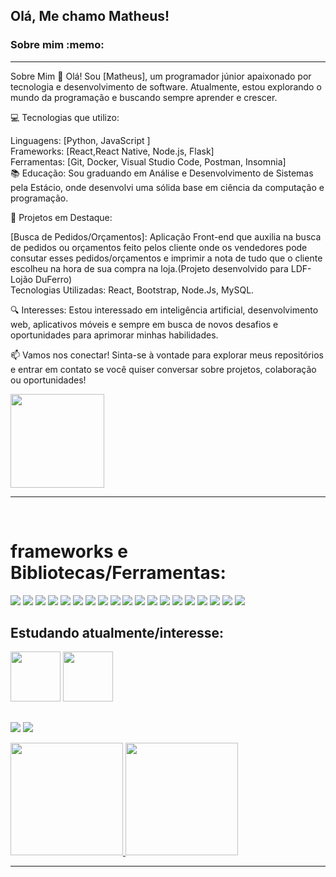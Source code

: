 <h2>Olá, Me chamo Matheus! </h2>

<h3>Sobre mim :memo:</h3> <hr>
Sobre Mim
👋 Olá! Sou [Matheus], um programador júnior apaixonado por tecnologia e desenvolvimento de software. Atualmente, estou explorando o mundo da programação e buscando sempre aprender e crescer.<br>


💻 Tecnologias que utilizo:

Linguagens: [Python, JavaScript ] <br>
Frameworks: [React,React Native, Node.js, Flask] <br>
Ferramentas: [Git, Docker, Visual Studio Code, Postman, Insomnia] <br>
📚 Educação: Sou graduando em Análise e Desenvolvimento de Sistemas pela Estácio, onde desenvolvi uma sólida base em ciência da computação e programação.

🌟 Projetos em Destaque:

[Busca de Pedidos/Orçamentos]: Aplicação Front-end que auxilia na busca de pedidos ou orçamentos feito pelos cliente onde os vendedores pode consutar esses pedidos/orçamentos e imprimir a nota de tudo que o cliente escolheu na hora de sua compra na loja.(Projeto desenvolvido para LDF- Lojão DuFerro) <br>
Tecnologias Utilizadas: React, Bootstrap, Node.Js, MySQL.

🔍 Interesses: Estou interessado em inteligência artificial, desenvolvimento web, aplicativos móveis e sempre em busca de novos desafios e oportunidades para aprimorar minhas habilidades.

📫 Vamos nos conectar! Sinta-se à vontade para explorar meus repositórios e entrar em contato se você quiser conversar sobre projetos, colaboração ou oportunidades!
 
<img display: block heigth="150" width="150" src="https://media.giphy.com/media/3oriNLx3dUqFgVi86I/giphy.gif">
<hr>

<div style="display: inline_block"><br>
 <h1>frameworks e Bibliotecas/Ferramentas:</h1>
  <img src="https://img.shields.io/badge/Linux-FCC624?style=for-the-badge&logo=linux&logoColor=black" />
  <img src="https://img.shields.io/badge/git-%23121011.svg?style=for-the-badge&logo=git&logoColor=red"/>
  <img src="https://img.shields.io/badge/github-%23121011.svg?style=for-the-badge&logo=github&logoColor=white"/>
  <img src="https://img.shields.io/badge/javascript-%23323330.svg?style=for-the-badge&logo=javascript&logoColor=%23F7DF1E">
  <img src="https://img.shields.io/badge/css3-%231572B6.svg?style=for-the-badge&logo=css3&logoColor=white">
  <img src="https://img.shields.io/badge/html5-%23E34F26.svg?style=for-the-badge&logo=html5&logoColor=white">
 <img src="https://img.shields.io/badge/react-%2320232a.svg?style=for-the-badge&logo=react&logoColor=%2361DAFB" />
 <img src="https://img.shields.io/badge/redux-%23593d88.svg?style=for-the-badge&logo=redux&logoColor=white" />
 <img src="https://img.shields.io/badge/tailwindcss-%2338B2AC.svg?style=for-the-badge&logo=tailwind-css&logoColor=white" />
 <img src="https://img.shields.io/badge/-jest-%23C21325?style=for-the-badge&logo=jest&logoColor=white" />
 <img src="https://img.shields.io/badge/express-%23121011.svg?style=for-the-badge&logo=express&logoColor=green" />     
 <img src="https://img.shields.io/badge/docker-%230db7ed.svg?style=for-the-badge&logo=docker&logoColor=white" />
 <img src="https://img.shields.io/badge/mysql-%2300f.svg?style=for-the-badge&logo=mysql&logoColor=white" />
 <img src="https://img.shields.io/badge/node.js-6DA55F?style=for-the-badge&logo=node.js&logoColor=white" />
 <img src="https://img.shields.io/badge/typescript-%23007ACC.svg?style=for-the-badge&logo=typescript&logoColor=white" />
 <img src="https://img.shields.io/badge/Sequelize-52B0E7?style=for-the-badge&logo=Sequelize&logoColor=white" />
 <img src="https://img.shields.io/badge/ESLint-4B3263?style=for-the-badge&logo=eslint&logoColor=white" />
 <img src="https://img.shields.io/badge/mocha-%23121011.svg?style=for-the-badge&logo=mocha&logoColor=grown" />
 <img src="https://img.shields.io/badge/postman-%23121011.svg?style=for-the-badge&logo=postman&logoColor=orange" />
 </div>
<div>
 <h2>Estudando atualmente/interesse:</h2>
 
 <img  heigth="80" width="80" src="https://cdn.jsdelivr.net/gh/devicons/devicon@latest/icons/python/python-original-wordmark.svg" />

 <img style="color: white;" heigth="80" width="80" src="https://cdn.jsdelivr.net/gh/devicons/devicon@latest/icons/flask/flask-original.svg" />
          
          
          
          
          
</div>
 
 ##
  
<div>

<a href = "mailto:matheus.gomes.santos@outlook.com"><img src="https://img.shields.io/badge/-Gmail-%23333?style=for-the-badge&logo=gmail&logoColor=white" target="_blank"></a>
<a href="https://www.linkedin.com/in/matheusgdev/" target="_blank"><img src="https://img.shields.io/badge/-LinkedIn-%230077B5?style=for-the-badge&logo=linkedin&logoColor=white" target="_blank"></a>

 <div>
  <a href="https://github.com/MatheusGomes-del">
  <img height="180em" src="https://github-readme-stats.vercel.app/api?username=MatheusGomes-del&show_icons=true&theme=gruvbox&include_all_commits=true&count_private=true"/>
  <img height="180em" src="https://github-readme-stats.vercel.app/api/top-langs/?username=MatheusGomes-del&layout=compact&langs_count=7&theme=gruvbox"/>
</div><hr>


</div>
